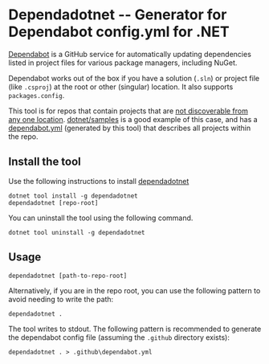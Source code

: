 # Dependadotnet -- Generator for Dependabot config.yml for .NET

[Dependabot](https://docs.github.com/en/free-pro-team@latest/github/administering-a-repository/keeping-your-dependencies-updated-automatically) is a GitHub service for automatically updating dependencies listed in project files for various package managers, including NuGet.

Dependabot works out of the box if you have a solution (`.sln`) or project file (like `.csproj`) at the root or other (singular) location. It also supports `packages.config`.

This tool is for repos that contain projects that are [not discoverable from any one location](https://github.com/dependabot/feedback/issues/632). [dotnet/samples](https://github.com/dotnet/samples) is a good example of this case, and has a [dependabot.yml](https://github.com/dotnet/samples/blob/master/.github/dependabot.yml) (generated by this tool) that describes all projects within the repo.

## Install the tool

Use the following instructions to install [dependadotnet](https://www.nuget.org/packages/dependadotnet/)

```console
dotnet tool install -g dependadotnet
dependadotnet [repo-root]
```

You can uninstall the tool using the following command.

```console
dotnet tool uninstall -g dependadotnet
```

## Usage

`dependadotnet [path-to-repo-root]`

Alternatively, if you are in the repo root, you can use the following pattern to avoid needing to write the path:

`dependadotnet .`

The tool writes to stdout. The following pattern is recommended to generate the dependabot config file (assuming the `.github` directory exists):

`dependadotnet . > .github\dependabot.yml`
